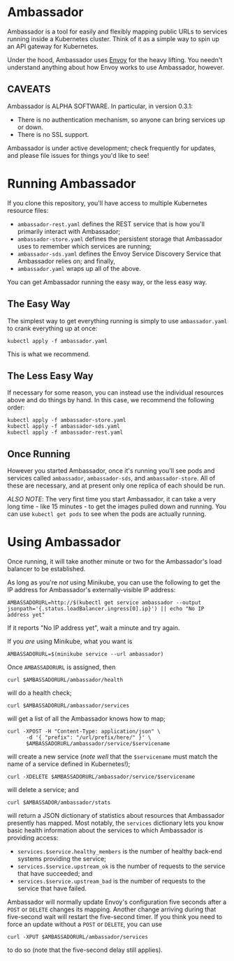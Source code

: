 Ambassador
==========

Ambassador is a tool for easily and flexibly mapping public URLs to services running inside a Kubernetes cluster. Think of it as a simple way to spin up an API gateway for Kubernetes.

Under the hood, Ambassador uses [Envoy](https://lyft.github.io/envoy/) for the heavy lifting. You needn't understand anything about how Envoy works to use Ambassador, however.

CAVEATS
-------

Ambassador is ALPHA SOFTWARE. In particular, in version 0.3.1:

- There is no authentication mechanism, so anyone can bring services up or down.
- There is no SSL support.

Ambassador is under active development; check frequently for updates, and please file issues for things you'd like to see!

Running Ambassador
==================

If you clone this repository, you'll have access to multiple Kubernetes resource files:

- `ambassador-rest.yaml` defines the REST service that is how you'll primarily interact with Ambassador;
- `ambassador-store.yaml` defines the persistent storage that Ambassador uses to remember which services are running;
- `ambassador-sds.yaml` defines the Envoy Service Discovery Service that Ambassador relies on; and finally,
- `ambassador.yaml` wraps up all of the above.

You can get Ambassador running the easy way, or the less easy way.

The Easy Way
------------

The simplest way to get everything running is simply to use `ambassador.yaml` to crank everything up at once:

```
kubectl apply -f ambassador.yaml
```

This is what we recommend.

The Less Easy Way
-----------------

If necessary for some reason, you can instead use the individual resources above and do things by hand. In this case, we recommend the following order:

```
kubectl apply -f ambassador-store.yaml
kubectl apply -f ambassador-sds.yaml
kubectl apply -f ambassador-rest.yaml
```

Once Running
------------

However you started Ambassador, once it's running you'll see pods and services called `ambassador`, `ambassador-sds`, and `ambassador-store`. All of these are necessary, and at present only one replica of each should be run.

*ALSO NOTE*: The very first time you start Ambassador, it can take a very long time - like 15 minutes - to get the images pulled down and running. You can use `kubectl get pods` to see when the pods are actually running.

Using Ambassador
================

Once running, it will take another minute or two for the Ambassador's load balancer to be established. 

As long as you're *not* using Minikube, you can use the following to get the IP address for Ambassador's externally-visible IP address:

```
AMBASSADORURL=http://$(kubectl get service ambassador --output jsonpath='{.status.loadBalancer.ingress[0].ip}') || echo "No IP address yet"
```

If it reports "No IP address yet", wait a minute and try again. 

If you *are* using Minikube, what you want is

```
AMBASSADORURL=$(minikube service --url ambassador)
```

Once `AMBASSADORURL` is assigned, then

```
curl $AMBASSADORURL/ambassador/health
```

will do a health check;

```
curl $AMBASSADORURL/ambassador/services
```

will get a list of all the  Ambassador knows how to map;

```
curl -XPOST -H "Content-Type: application/json" \
      -d '{ "prefix": "/url/prefix/here/" }' \
      $AMBASSADORURL/ambassador/service/$servicename
```

will create a new service (*note well* that the `$servicename` must match the name of a service defined in Kubernetes!);

```
curl -XDELETE $AMBASSADORURL/ambassador/service/$servicename
```

will delete a service; and

```
curl $AMBASSADOR/ambassador/stats
```

will return a JSON dictionary of statistics about resources that Ambassador presently has mapped. Most notably, the `services` dictionary lets you know basic health information about the services to which Ambassador is providing access:

- `services.$service.healthy_members` is the number of healthy back-end systems providing the service;
- `services.$service.upstream_ok` is the number of requests to the service that have succeeded; and
- `services.$service.upstream_bad` is the number of requests to the service that have failed.

Ambassador will normally update Envoy's configuration five seconds after a `POST` or `DELETE` changes its mapping. Another change arriving during that five-second wait will restart the five-second timer. If you think you need to force an update without a `POST` or `DELETE`, you can use

```
curl -XPUT $AMBASSADORURL/ambassador/services
```

to do so (note that the five-second delay still applies).

